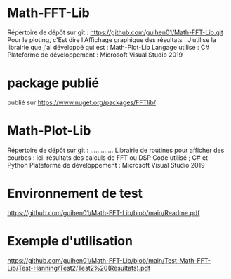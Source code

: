 # Math-FFT-Lib
Répertoire de dépôt sur git : https://github.com/guihen01/Math-FFT-Lib.git
Pour le ploting, c'Est  dire l'Affichage graphique des résultats . J’utilise la librairie que j'ai développé qui est : Math-Plot-Lib
Langage utilisé : C# 
Plateforme de développement : Microsoft Visual Studio 2019

# package publié
publié sur https://www.nuget.org/packages/FFTlib/

# Math-Plot-Lib 
Répertoire de dépôt sur git : .............
Librairie de routines pour afficher des courbes : ici: résultats des calculs de FFT ou DSP
Code utilisé ; C# et Python
Plateforme de développement : Microsoft Visual Studio 2019

# Environnement de test
https://github.com/guihen01/Math-FFT-Lib/blob/main/Readme.pdf

# Exemple d'utilisation
https://github.com/guihen01/Math-FFT-Lib/blob/main/Test-Math-FFT-Lib/Test-Hanning/Test2/Test2%20(Resultats).pdf
